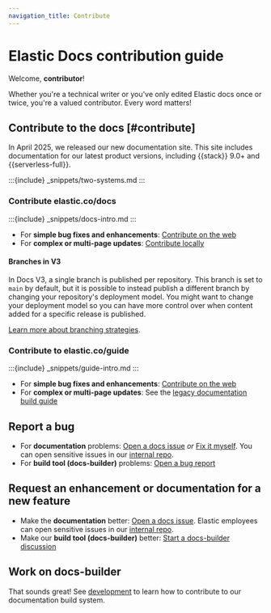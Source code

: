 ```yaml
---
navigation_title: Contribute
---
```


# Elastic Docs contribution guide

Welcome, **contributor**!

Whether you're a technical writer or you've only edited Elastic docs once or twice, you're a valued contributor. Every word matters!

## Contribute to the docs [#contribute]

In April 2025, we released our new documentation site. This site includes documentation for our latest product versions, including {{stack}} 9.0+ and {{serverless-full}}.

:::{include} _snippets/two-systems.md
:::

### Contribute elastic.co/docs

:::{include} _snippets/docs-intro.md
:::

* For **simple bug fixes and enhancements**: [Contribute on the web](on-the-web.md)
* For **complex or multi-page updates**: [Contribute locally](locally.md)

#### Branches in V3

In Docs V3, a single branch is published per repository. This branch is set to `main` by default, but it is possible to instead publish a different branch by changing your repository's deployment model. You might want to change your deployment model so you can have more control over when content added for a specific release is published.

[Learn more about branching strategies](branching-strategy.md).

### Contribute to elastic.co/guide

:::{include} _snippets/guide-intro.md
:::

* For **simple bug fixes and enhancements**: [Contribute on the web](on-the-web.md)
* For **complex or multi-page updates**: See the [legacy documentation build guide](https://github.com/elastic/docs?tab=readme-ov-file#building-documentation)

## Report a bug

* For **documentation** problems: [Open a docs issue](https://github.com/elastic/docs-content/issues/new?template=internal-request.yaml) *or* [Fix it myself](locally.md). You can open sensitive issues in our [internal repo](https://github.com/elastic/docs-content-internal/issues/new/choose).
* For **build tool (docs-builder)** problems: [Open a bug report](https://github.com/elastic/docs-builder/issues/new?template=bug-report.yaml)

## Request an enhancement or documentation for a new feature

* Make the **documentation** better: [Open a docs issue](https://github.com/elastic/docs-content/issues/new?template=internal-request.yaml). Elastic employees can open sensitive issues in our [internal repo](https://github.com/elastic/docs-content-internal/issues/new/choose).
* Make our **build tool (docs-builder)** better: [Start a docs-builder discussion](https://github.com/elastic/docs-builder/discussions)

## Work on docs-builder

That sounds great! See [development](../development/index.md) to learn how to contribute to our documentation build system.